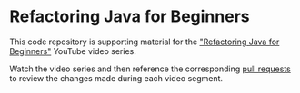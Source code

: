 
# Refactoring Java for Beginners

This code repository is supporting material for the ["Refactoring Java for Beginners"](https://www.youtube.com/playlist?list=PLJA9vp8T3Dd4hV07saio6GTrW9uXqHoJb) YouTube video series.

Watch the video series and then reference the corresponding [pull requests](efactoring-example/pulls?q=is%3Apr+is%3Aclosed) to review the changes made during each video segment.


